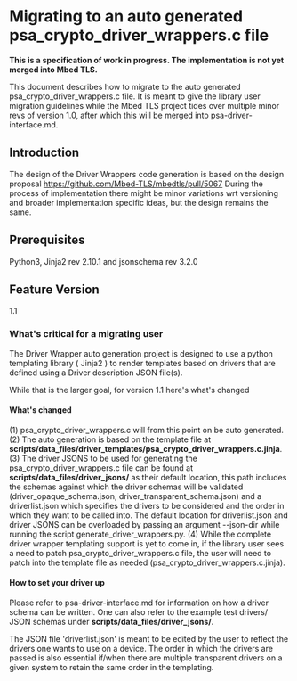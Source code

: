 Migrating to an auto generated psa_crypto_driver_wrappers.c file
================================================================

**This is a specification of work in progress. The implementation is not yet merged into Mbed TLS.**

This document describes how to migrate to the auto generated psa_crypto_driver_wrappers.c file.
It is meant to give the library user migration guidelines while the Mbed TLS project tides over multiple minor revs of version 1.0, after which this will be merged into psa-driver-interface.md.

## Introduction

The design of the Driver Wrappers code generation is based on the design proposal https://github.com/Mbed-TLS/mbedtls/pull/5067
During the process of implementation there might be minor variations wrt versioning and broader implementation specific ideas, but the design remains the same.

## Prerequisites

Python3, Jinja2 rev 2.10.1 and jsonschema rev 3.2.0

## Feature Version

1.1

### What's critical for a migrating user

The Driver Wrapper auto generation project is designed to use a python templating library ( Jinja2 ) to render templates based on drivers that are defined using a Driver description JSON file(s).

While that is the larger goal, for version 1.1 here's what's changed

#### What's changed

(1) psa_crypto_driver_wrappers.c will from this point on be auto generated.
(2) The auto generation is based on the template file at **scripts/data_files/driver_templates/psa_crypto_driver_wrappers.c.jinja**.
(3) The driver JSONS to be used for generating the psa_crypto_driver_wrappers.c file can be found at **scripts/data_files/driver_jsons/** as their default location, this path includes the schemas against which the driver schemas will be validated (driver_opaque_schema.json, driver_transparent_schema.json) and a driverlist.json which specifies the drivers to be considered and the order in which they want to be called into. The default location for driverlist.json and driver JSONS can be overloaded by passing an argument --json-dir while running the script generate_driver_wrappers.py.
(4) While the complete driver wrapper templating support is yet to come in, if the library user sees a need to patch psa_crypto_driver_wrappers.c file, the user will need to patch into the template file as needed (psa_crypto_driver_wrappers.c.jinja).

#### How to set your driver up

Please refer to psa-driver-interface.md for information on how a driver schema can be written.
One can also refer to the example test drivers/ JSON schemas under **scripts/data_files/driver_jsons/**.

The JSON file 'driverlist.json' is meant to be edited by the user to reflect the drivers one wants to use on a device. The order in which the drivers are passed is also essential if/when there are multiple transparent drivers on a given system to retain the same order in the templating.
